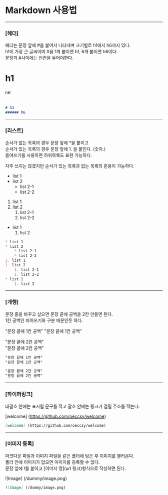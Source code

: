 # Markdown 사용법  

---  

### [헤더]  
헤더는 문장 앞에 #을 붙여서 나타내며 크기별로 h1에서 h6까지 있다.  
h1이 가장 큰 글씨이며 #을 1개 붙이면 h1, 6개 붙이면 h6이다.  
문장과 #사이에는 빈칸을 두어야한다.  
  
# h1  
###### h6  
  
```markdown
# h1  
###### h6  
```  
---  
  
### [리스트]  
순서가 없는 목록의 경우 문장 앞에 *을 붙이고  
순서가 있는 목록의 경우 문장 앞에 1. 을 붙인다. (숫자.)  
들여쓰기를 사용하면 하위목록도 표현 가능하다.  
  
자주 쓰지는 않겠지만 순서가 있는 목록과 없는 목록의 혼용이 가능하다.  
* list 1
* list 2
	* list 2-1
	* list 2-2
1. list 1
1. list 2
	1. list 2-1
	1. list 2-2
* list 1
	1. list 2  
  
```markdown
* list 1
* list 2
	* list 2-1
	* list 2-2
1. list 1
1. list 2
	1. list 2-1
	1. list 2-2
* list 1
	1. list 2
```  
---  

### [개행]  
  
문장 줄을 바꾸고 싶으면 문장 끝에 공백을 2칸 만들면 된다.  
1칸 공백인 띄어쓰기와 구분 때문인듯 하다.  

"문장 끝에 1칸 공백" 
"문장 끝에 1칸 공백" 

"문장 끝에 2칸 공백"  
"문장 끝에 2칸 공백"  

```markdown
"문장 끝에 1칸 공백" 
"문장 끝에 1칸 공백" 

"문장 끝에 2칸 공백"  
"문장 끝에 2칸 공백"  
```  
---  

### [하이퍼링크]  
대괄호 안에는 표시될 문구를 적고
괄호 안에는 링크가 걸릴 주소를 적는다.

[welcome] (https://github.com/oeccsy/welcome)  

```markdown
[welcome] (https://github.com/oeccsy/welcome)  
```  
---  

### [이미지 등록]  
마크다운 파일과 이미지 파일을 같은 폴더에 담은 후 이미지를 불러온다.  
폴더 안에 이미지가 없으면 이미지를 등록할 수 없다.  
문장 앞에 !를 붙이고 [이미지 명](url 링크)형식으로 작성하면 된다.   

![Image] (/dummy/image.png)
  
```markdown
![Image] (/dummy/image.png)
```  

